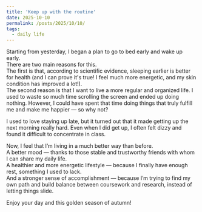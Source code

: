 ```yaml
---
title: 'Keep up with the routine'
date: 2025-10-10
permalink: /posts/2025/10/10/
tags:
  - daily life
---
```


Starting from yesterday, I began a plan to go to bed early and wake up early.  
There are two main reasons for this.  
The first is that, according to scientific evidence, sleeping earlier is better for health (and I can prove it's true! I feel much more energetic, and my skin condition has improved a lot!).  
The second reason is that I want to live a more regular and organized life. I used to waste so much time scrolling the screen and ended up doing nothing.
However, I could have spent that time doing things that truly fulfill me and make me happier — so why not?

I used to love staying up late, but it turned out that it made getting up the next morning really hard.
Even when I did get up, I often felt dizzy and found it difficult to concentrate in class.

Now, I feel that I’m living in a much better way than before.  
A better mood — thanks to those stable and trustworthy friends with whom I can share my daily life.  
A healthier and more energetic lifestyle — because I finally have enough rest, something I used to lack.  
And a stronger sense of accomplishment — because I’m trying to find my own path and build balance between coursework and research, instead of letting things slide.

Enjoy your day and this golden season of autumn!
